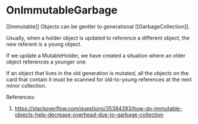 # OnImmutableGarbage

[[Immutable]] Objects can be gentler to generational [[GarbageCollection]].

Usually,  when a holder object is updated to reference a different object, the new referent is a young object.

If we update a MutableHolder, we have created a situation where an older object references a younger one.

If an object that lives in the old generation is mutated, all the objects on the card that contain it must be scanned for old-to-young references at the next minor collection.

References:

1. <https://stackoverflow.com/questions/35384393/how-do-immutable-objects-help-decrease-overhead-due-to-garbage-collection>
